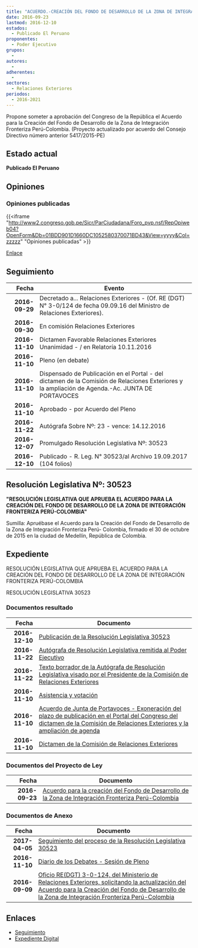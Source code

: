 ```yaml
---
title: "ACUERDO.-CREACIÓN DEL FONDO DE DESARROLLO DE LA ZONA DE INTEGRACIÓN FRONTERIZA PERÚ COLOMBIA"
date: 2016-09-23
lastmod: 2016-12-10
estados: 
  - Publicado El Peruano
proponentes: 
  - Poder Ejecutivo
grupos: 
  - 
autores: 
  - 
adherentes: 
  - 
sectores: 
  - Relaciones Exteriores 
periodos: 
  - 2016-2021
---
```


Propone someter a aprobación del Congreso de la República el Acuerdo para la Creación del Fondo de Desarrollo de la Zona de Integración Fronteriza Perú-Colombia. (Proyecto actualizado por acuerdo del Consejo Directivo número anterior 5417/2015-PE)


## Estado actual

**Publicado El Peruano**

## Opiniones

### Opiniones publicadas

{{<iframe "http://www2.congreso.gob.pe/Sicr/ParCiudadana/Foro_pvp.nsf/RepOpiweb04?OpenForm&Db=01BDD901D1660DC1052580370071BD43&View=yyyy&Col=zzzzz" "Opiniones publicadas" >}}

[Enlace](http://www2.congreso.gob.pe/Sicr/ParCiudadana/Foro_pvp.nsf/RepOpiweb04?OpenForm&Db=01BDD901D1660DC1052580370071BD43&View=yyyy&Col=zzzzz)

## Seguimiento

| Fecha | Evento |
|------:|--------|
| **2016-09-29** | Decretado a... Relaciones Exteriores - (Of. RE (DGT) N° 3-0/124 de fecha 09.09.16 del Ministro de Relaciones Exteriores).|
| **2016-09-30** | En comisión Relaciones Exteriores|
| **2016-11-10** | Dictamen Favorable Relaciones Exteriores Unanimidad - / en Relatoría 10.11.2016|
| **2016-11-10** | Pleno (en debate)|
| **2016-11-10** | Dispensado de Publicación en el Portal - del dictamen de la Comisión de Relaciones Exteriores y la ampliación de Agenda.-Ac. JUNTA DE PORTAVOCES|
| **2016-11-10** | Aprobado - por Acuerdo del Pleno|
| **2016-11-22** | Autógrafa Sobre Nº: 23 - vence: 14.12.2016|
| **2016-12-07** | Promulgado Resolución Legislativa Nº: 30523|
| **2016-12-10** | Publicado - R. Leg. N° 30523/al Archivo 19.09.2017 (104 folios)|

## Resolución Legislativa Nº: 30523

**"RESOLUCIÓN LEGISLATIVA QUE APRUEBA EL ACUERDO PARA LA CREACIÓN DEL FONDO DE DESARROLLO DE LA ZONA DE INTEGRACIÓN FRONTERIZA PERÚ-COLOMBIA"**

Sumilla: Apruébase el Acuerdo para la Creación del Fondo de Desarrollo de la Zona de Integración Fronteriza Perú- Colombia, firmado el 30 de octubre de 2015 en la ciudad de Medellín, República de Colombia.


## Expediente

RESOLUCIÓN LEGISLATIVA QUE APRUEBA EL ACUERDO PARA LA CREACIÓN DEL FONDO DE DESARROLLO DE LA ZONA DE INTEGRACIÓN FRONTERIZA PERÚ-COLOMBIA

RESOLUCIÓN LEGISLATIVA 30523


### Documentos resultado

| Fecha | Documento |
|------:|--------|
| **2016-12-10** | [Publicación de la Resolución Legislativa 30523](http://www.leyes.congreso.gob.pe/Documentos/2016_2021/ADLP/Normas_Legales/30523-RLG.pdf) |
| **2016-11-22** | [Autógrafa de Resolución Legislativa remitida al Poder Ejecutivo](http://www.leyes.congreso.gob.pe/Documentos/2016_2021/ADLP/Texto_Aprobado/AU0028720161122.pdf) |
| **2016-11-22** | [Texto borrador de la Autógrafa de Resolución Legislativa visado por el Presidente de la Comisión de Relaciones Exteriores](http://www.leyes.congreso.gob.pe/Documentos/2016_2021/Texto_Borrador_de_Autografa/BAU0028720161122.pdf) |
| **2016-11-10** | [Asistencia y votación](http://www.leyes.congreso.gob.pe/Documentos/2016_2021/Asistencia_y_Votacion/Proyectos_de_Ley/AV0028720161110..pdf) |
| **2016-11-10** | [Acuerdo de Junta de Portavoces - Exoneración del plazo de publicación en el Portal del Congreso del dictamen de la Comisión de Relaciones Exteriores y la ampliación de agenda](http://www.leyes.congreso.gob.pe/Documentos/2016_2021/Dictamenes/Proyectos_de_Ley/00287DC20MAY20161110.pdf) |
| **2016-11-10** | [Dictamen de la Comisión de Relaciones Exteriores](http://www.leyes.congreso.gob.pe/Documentos/2016_2021/Dictamenes/Proyectos_de_Ley/00287DC20MAY20161110..pdf) |

### Documentos del Proyecto de Ley

| Fecha | Documento |
|------:|--------|
| **2016-09-23** | [Acuerdo para la creación del Fondo de Desarrollo de la Zona de Integración Fronteriza Perú-Colombia](http://www.leyes.congreso.gob.pe/Documentos/2016_2021/Proyectos_de_Ley_y_de_Resoluciones_Legislativas/PL0028720160923..pdf) |

### Documentos de Anexo

| Fecha | Documento |
|------:|--------|
| **2017-04-05** | [Seguimiento del proceso de la Resolución Legislativa 30523](http://www.leyes.congreso.gob.pe/Documentos/2016_2021/Seguimiento_de_Proyectos_de_Ley/00287PL20170405.pdf) |
| **2016-11-10** | [Diario de los Debates - Sesión de Pleno](http://www.leyes.congreso.gob.pe/Documentos/2016_2021/ADLP/Diario_Debates/30523_DD.pdf) |
| **2016-09-09** | [Oficio RE(DGT) 3-0-124, del Ministerio de Relaciones Exteriores, solicitando la actualización del Acuerdo para la Creación del Fondo de Desarrollo de la Zona de Integración Fronteriza Perú-Colombia](http://www.leyes.congreso.gob.pe/Documentos/2016_2021/Oficios/Otras_Instituciones/OF-RE-DGT-3-0-124-2016-09-09.pdf) |

## Enlaces 

- [Seguimiento](http://www2.congreso.gob.pe/Sicr/TraDocEstProc/CLProLey2016.nsf/f7fff46988ca05b1052578e100829cc7/b31a8a9f8b04f726052580370063b66f?OpenDocument)
- [Expediente Digital](http://www2.congreso.gob.pehttp://www2.congreso.gob.pe/Sicr/TraDocEstProc/CLProLey2016.nsf/f7fff46988ca05b1052578e100829cc7/b31a8a9f8b04f726052580370063b66f?OpenDocument&Click=05257FB7005EB655.eb71d0cf91d8294e05256cdf006b5706/$Body/0.1C6C)
